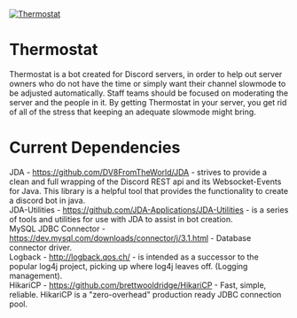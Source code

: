 <a href="https://top.gg/bot/700341788136833065" >
  <img src="https://top.gg/api/widget/700341788136833065.svg" alt="Thermostat"/>
</a>

# Thermostat
Thermostat is a bot created for Discord servers, in order to help out server owners who do not have the time or simply want their channel slowmode to be adjusted automatically. Staff teams should be focused on moderating the server and the people in it. By getting Thermostat in your server, you get rid of all of the stress that keeping an adequate slowmode might bring.
# Current Dependencies
JDA  - https://github.com/DV8FromTheWorld/JDA   - strives to provide a clean and full wrapping of the Discord REST api and its Websocket-Events for Java. This library is a helpful tool that provides the functionality to create a discord bot in java.  
JDA-Utilities - https://github.com/JDA-Applications/JDA-Utilities - is a series of tools and utilities for use with JDA to assist in bot creation.  
MySQL JDBC Connector - https://dev.mysql.com/downloads/connector/j/3.1.html - Database connector driver.  
Logback - http://logback.qos.ch/ - is intended as a successor to the popular log4j project, picking up where log4j leaves off. (Logging management).  
HikariCP - https://github.com/brettwooldridge/HikariCP - Fast, simple, reliable. HikariCP is a "zero-overhead" production ready JDBC connection pool.  
